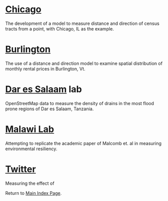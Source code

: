 # [Chicago](lab_1/aa_chicago_lab.md)
The development of a model to measure distance and direction of census tracts from a point, with Chicago, IL as the example. 

# [Burlington](lab_2/aa_burlington_lab.md)
The use of a distance and direction model to examine spatial distribution of monthly rental prices in Burlington, Vt.

# [Dar es Salaam](lab_6/aa_dar_lab.md) lab
OpenStreetMap data to measure the density of drains in the most flood prone regions of Dar es Salaam, Tanzania.

# [Malawi Lab](lab_7/aa_malawi.md)
Attempting to replicate the academic paper of Malcomb et. al in measuring environmental resiliency.

# [Twitter](lab_8/aa_twitter_index.md)
Measuring the effect of 

Return to [Main Index Page](../index.md).
